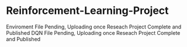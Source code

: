 # Reinforcement-Learning-Project

Enviroment File Pending,  Uploading once Reseach Project Complete and Published
DQN File Pending, Uploading once Reseach Project Complete and Published
